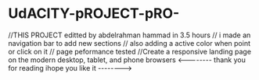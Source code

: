 # UdACITY-pROJECT-pRO-
//THIS PROJECT editted by abdelrahman hammad in 3.5 hours
// i made an navigation bar to add new sections 
// also adding a active color when point or click on it 
// page peformance tested 
//Create a responsive landing page on the modern desktop, tablet, and phone browsers
<-------- thank you for reading ihope you like it -------->
